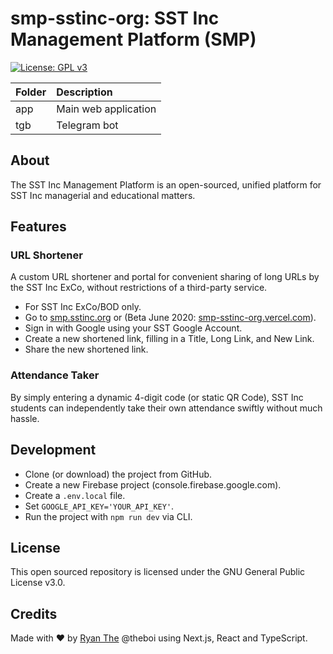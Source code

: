 # smp-sstinc-org: SST Inc Management Platform (SMP)

[![License: GPL v3](https://img.shields.io/badge/License-GPLv3-blue.svg)](https://www.gnu.org/licenses/gpl-3.0)

| Folder | Description
|:-|:-|
| app | Main web application
| tgb | Telegram bot

## About

The SST Inc Management Platform is an open-sourced, unified platform for SST Inc managerial and educational matters.

## Features

### URL Shortener

A custom URL shortener and portal for convenient sharing of long URLs by the SST Inc ExCo, without restrictions of a third-party service.

- For SST Inc ExCo/BOD only.
- Go to [smp.sstinc.org](https://smp.sstinc.org) or (Beta June 2020: [smp-sstinc-org.vercel.com](smp-sstinc-org.vercel.com)).
- Sign in with Google using your SST Google Account.
- Create a new shortened link, filling in a Title, Long Link, and New Link.
- Share the new shortened link.

### Attendance Taker

By simply entering a dynamic 4-digit code (or static QR Code), SST Inc students can independently take their own attendance swiftly without much hassle.

## Development

- Clone (or download) the project from GitHub.
- Create a new Firebase project (console.firebase.google.com).
- Create a `.env.local` file.
- Set `GOOGLE_API_KEY='YOUR_API_KEY'`.
- Run the project with `npm run dev` via CLI.

## License

This open sourced repository is licensed under the GNU General Public License v3.0.

## Credits

Made with :heart: by [Ryan The](https://ryanthe.com/) @theboi using Next.js, React and TypeScript.
